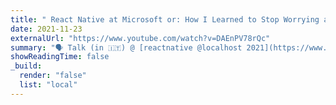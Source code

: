 ```yaml
---
title: " React Native at Microsoft or: How I Learned to Stop Worrying and Love the Brownfield"
date: 2021-11-23
externalUrl: "https://www.youtube.com/watch?v=DAEnPV78rQc"
summary: "🗣 Talk (in 🇮🇹) @ [reactnative @localhost 2021](https://www.grusp.org/localhost_/reactnative-2021/) - [slides in 🇺🇸](https://speakerdeck.com/kelset/react-native-at-microsoft-or-how-i-learned-to-stop-worrying-and-love-the-brownfield)"
showReadingTime: false
_build:
  render: "false"
  list: "local"
---
```


